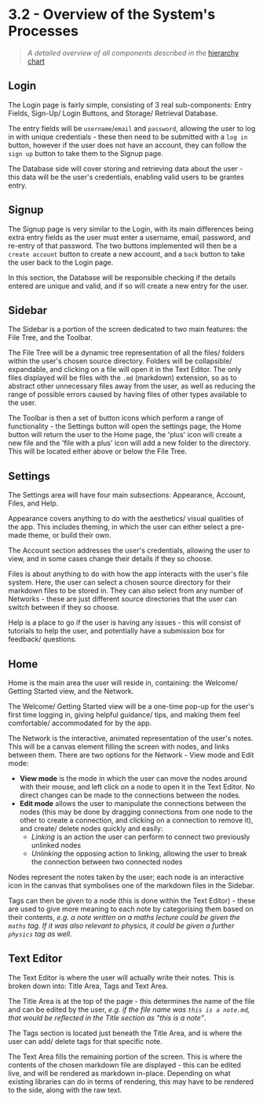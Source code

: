 # 3.2 - Overview of the System's Processes

> *A detailed overview of all components described in the* [hierarchy chart](https://github.com/samcalthrop/NodePad/blob/main/writeup/3%20-%20Design/3.1-decomposition.md)

## Login

The Login page is fairly simple, consisting of 3 real sub-components: Entry Fields, Sign-Up/ Login Buttons, and Storage/ Retrieval Database.

The entry fields will be `username`/`email` and `password`, allowing the user to log in with unique credentials - these then need to be submitted with a `log in` button, however if the user does not have an account, they can follow the `sign up` button to take them to the Signup page.

The Database side will cover storing and retrieving data about the user - this data will be the user's credentials, enabling valid users to be grantes entry.

## Signup

The Signup page is very similar to the Login, with its main differences being extra entry fields as the user must enter a username, email, password, and re-entry of that password. The two buttons implemented will then be a `create account` button to create a new account, and a `back` button to take the user back to the Login page.

In this section, the Database will be responsible checking if the details entered are unique and valid, and if so will create a new entry for the user.

## Sidebar

The Sidebar is a portion of the screen dedicated to two main features: the File Tree, and the Toolbar.

The File Tree will be a dynamic tree representation of all the files/ folders within the user's chosen source directory. Folders will be collapsible/ expandable, and clicking on a file will open it in the Text Editor. The only files displayed will be files with the `.md` (markdown) extension, so as to abstract other unnecessary files away from the user, as well as reducing the range of possible errors caused by having files of other types available to the user.

The Toolbar is then a set of button icons which perform a range of functionality - the Settings button will open the settings page, the Home button will return the user to the Home page, the 'plus' icon will create a new file and the 'file with a plus' icon will add a new folder to the directory. This will be located either above or below the File Tree.

## Settings

The Settings area will have four main subsections: Appearance, Account, Files, and Help.

Appearance covers anything to do with the aesthetics/ visual qualities of the app. This includes theming, in which the user can either select a pre-made theme, or build their own.

The Account section addresses the user's credentials, allowing the user to view, and in some cases change their details if they so choose.

Files is about anything to do with how the app interacts with the user's file system. Here, the user can select a chosen source directory for their markdown files to be stored in. They can also select from any number of Networks - these are just different source directories that the user can switch between if they so choose.

Help is a place to go if the user is having any issues - this will consist of tutorials to help the user, and potentially have a submission box for feedback/ questions.

## Home

Home is the main area the user will reside in, containing: the Welcome/ Getting Started view, and the Network.

The Welcome/ Getting Started view will be a one-time pop-up for the user's first time logging in, giving helpful guidance/ tips, and making them feel comfortable/ accommodated for by the app.

The Network is the interactive, animated representation of the user's notes. This will be a canvas element filling the screen with nodes, and links between them. There are two options for the Network - View mode and Edit mode:

* **View mode** is the mode in which the user can move the nodes around with their mouse, and left click on a node to open it in the Text Editor. No direct changes can be made to the connections between the nodes.
* **Edit mode** allows the user to manipulate the connections between the nodes (this may be done by dragging connections from one node to the other to create a connection, and clicking on a connection to remove it), and create/ delete nodes quickly and easily:
  * *Linking* is an action the user can perform to connect two previously unlinked nodes
  * *Unlinking* the opposing action to linking, allowing the user to break the connection between two connected nodes

Nodes represent the notes taken by the user; each node is an interactive icon in the canvas that symbolises one of the markdown files in the Sidebar.

Tags can then be given to a node (this is done within the Text Editor) - these are used to give more meaning to each note by categorising them based on their contents, *e.g. a note written on a maths lecture could be given the `maths` tag. If it was also relevant to physics, it could be given a further `physics` tag as well*.

## Text Editor

The Text Editor is where the user will actually write their notes. This is broken down into: Title Area, Tags and Text Area.

The Title Area is at the top of the page - this determines the name of the file and can be edited by the user, *e.g. if the file name was `this is a note.md`, that would be reflected in the Title section as "this is a note"*.

The Tags section is located just beneath the Title Area, and is where the user can add/ delete tags for that specific note.

The Text Area fills the remaining portion of the screen. This is where the contents of the chosen markdown file are displayed - this can be edited live, and will be rendered as markdown in-place. Depending on what existing libraries can do in terms of rendering, this may have to be rendered to the side, along with the raw text.